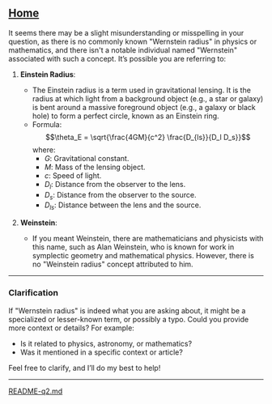 [Home](https://t2m.io/VwvDcuw)
---

It seems there may be a slight misunderstanding or misspelling in your question, as there is no commonly known "Wernstein radius" in physics or mathematics, and there isn't a notable individual named "Wernstein" associated with such a concept. It’s possible you are referring to:

1. **Einstein Radius**:
   - The Einstein radius is a term used in gravitational lensing. It is the radius at which light from a background object (e.g., a star or galaxy) is bent around a massive foreground object (e.g., a galaxy or black hole) to form a perfect circle, known as an Einstein ring.
   - Formula:
     $$\theta_E = \sqrt{\frac{4GM}{c^2} \frac{D_{ls}}{D_l D_s}}$$
     where:
     - $G$: Gravitational constant.
     - $M$: Mass of the lensing object.
     - $c$: Speed of light.
     - $D_l$: Distance from the observer to the lens.
     - $D_s$: Distance from the observer to the source.
     - $D_{ls}$: Distance between the lens and the source.

2. **Weinstein**:
   - If you meant Weinstein, there are mathematicians and physicists with this name, such as Alan Weinstein, who is known for work in symplectic geometry and mathematical physics. However, there is no "Weinstein radius" concept attributed to him.

---

### **Clarification**
If "Wernstein radius" is indeed what you are asking about, it might be a specialized or lesser-known term, or possibly a typo. Could you provide more context or details? For example:
- Is it related to physics, astronomy, or mathematics?
- Was it mentioned in a specific context or article?

Feel free to clarify, and I’ll do my best to help!


---

[README-q2.md](https://t2m.io/ppFb3eN)

